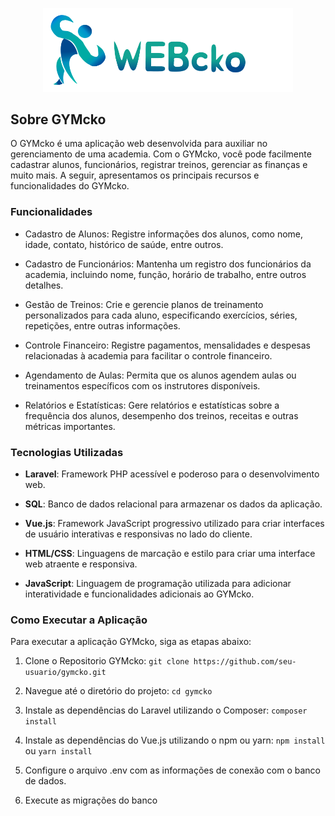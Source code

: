 <p align="center"><a href="" target="_blank"><img src="public\css\Group 22LOGO.png" width="400" alt="Laravel Logo"></a></p>

## Sobre GYMcko

O GYMcko é uma aplicação web desenvolvida para auxiliar no gerenciamento de uma academia. Com o GYMcko, você pode facilmente cadastrar alunos, funcionários, registrar treinos, gerenciar as finanças e muito mais. A seguir, apresentamos os principais recursos e funcionalidades do GYMcko.

### Funcionalidades
- Cadastro de Alunos: Registre informações dos alunos, como nome, idade, contato,  histórico de saúde, entre outros.

- Cadastro de Funcionários: Mantenha um registro dos funcionários da academia, incluindo nome, função, horário de trabalho, entre outros detalhes.

- Gestão de Treinos: Crie e gerencie planos de treinamento personalizados para cada aluno, especificando exercícios, séries, repetições, entre outras informações.

- Controle Financeiro: Registre pagamentos, mensalidades e despesas relacionadas à academia para facilitar o controle financeiro.

- Agendamento de Aulas: Permita que os alunos agendem aulas ou treinamentos específicos com os instrutores disponíveis.

- Relatórios e Estatísticas: Gere relatórios e estatísticas sobre a frequência dos alunos, desempenho dos treinos, receitas e outras métricas importantes.

### Tecnologias Utilizadas

- **Laravel**: Framework PHP acessível e poderoso para o desenvolvimento web.

- **SQL**: Banco de dados relacional para armazenar os dados da aplicação.

- **Vue.js**: Framework JavaScript progressivo utilizado para criar interfaces de usuário interativas e responsivas no lado do cliente.

- **HTML/CSS**: Linguagens de marcação e estilo para criar uma interface web atraente e responsiva.

- **JavaScript**: Linguagem de programação utilizada para adicionar interatividade e funcionalidades adicionais ao GYMcko.

### Como Executar a Aplicação

Para executar a aplicação GYMcko, siga as etapas abaixo:

1. Clone o Repositorio GYMcko: ```git clone https://github.com/seu-usuario/gymcko.git``` 

2. Navegue até o diretório do projeto: ```cd gymcko```
3. Instale as dependências do Laravel utilizando o Composer: ```composer install```
4. Instale as dependências do Vue.js utilizando o npm ou yarn: ```npm install``` ou ```yarn install```
5. Configure o arquivo .env com as informações de conexão com o banco de dados.
6. Execute as migrações do banco


